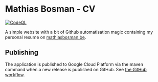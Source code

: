 # Mathias Bosman - CV
[![CodeQL](https://github.com/mathiasbosman/mathiasbosman.github.io/actions/workflows/codeql-analysis.yml/badge.svg)](https://github.com/mathiasbosman/mathiasbosman.github.io/actions/workflows/codeql-analysis.yml)

A simple website with a bit of Github automatisation magic containing my personal resume
on [mathiasbosman.be](http://mathiasbosman.be).


## Publishing
The application is published to Google Cloud Platform via the maven command when a new release is published on GitHub.
See [the GitHub workflow][publish_workflow].

[publish_workflow]:.github/workflows/publish.yml

[package_json]:package.json